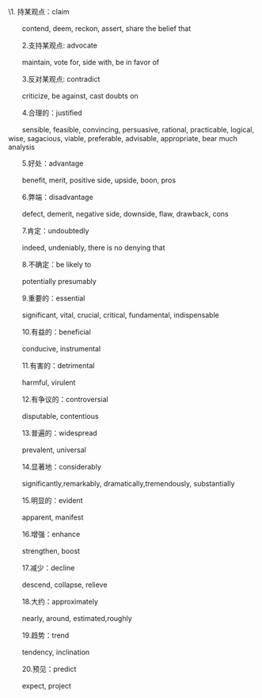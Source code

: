 \1. 持某观点：claim

　　contend, deem, reckon, assert, share the belief that

　　2.支持某观点: advocate

　　maintain, vote for, side with, be in favor of

　　3.反对某观点: contradict

　　criticize, be against, cast doubts on

　　4.合理的：justified

　　sensible, feasible, convincing, persuasive, rational, practicable, logical, wise, sagacious, viable, preferable, advisable, appropriate, bear much analysis

　　5.好处：advantage

　　benefit, merit, positive side, upside, boon, pros

　　6.弊端：disadvantage

　　defect, demerit, negative side, downside, flaw, drawback, cons

　　7.肯定：undoubtedly

　　indeed, undeniably, there is no denying that

　　8.不确定：be likely to

　　potentially presumably

　　9.重要的：essential

　　significant, vital, crucial, critical, fundamental, indispensable

　　10.有益的：beneficial

　　conducive, instrumental

　　11.有害的：detrimental

　　harmful, virulent

　　12.有争议的：controversial

　　disputable, contentious

　　13.普遍的：widespread

　　prevalent, universal

　　14.显著地：considerably

　　significantly,remarkably, dramatically,tremendously, substantially

　　15.明显的：evident

　　apparent, manifest

　　16.增强：enhance

　　strengthen, boost

　　17.减少：decline

　　descend, collapse, relieve

　　18.大约：approximately

　　nearly, around, estimated,roughly

　　19.趋势：trend

　　tendency, inclination

　　20.预见：predict

　　expect, project